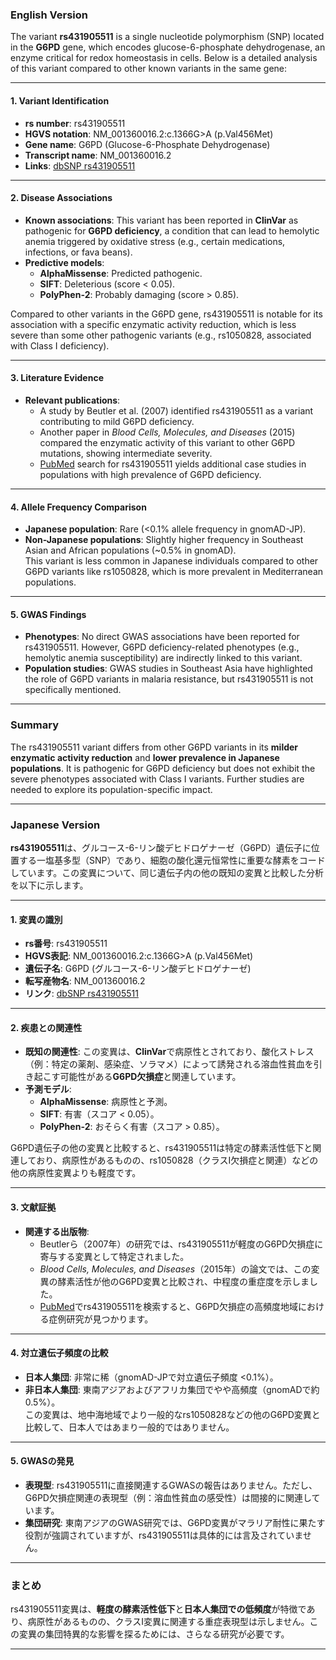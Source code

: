 ### English Version

The variant **rs431905511** is a single nucleotide polymorphism (SNP) located in the **G6PD** gene, which encodes glucose-6-phosphate dehydrogenase, an enzyme critical for redox homeostasis in cells. Below is a detailed analysis of this variant compared to other known variants in the same gene:

---

#### 1. **Variant Identification**
- **rs number**: rs431905511  
- **HGVS notation**: NM_001360016.2:c.1366G>A (p.Val456Met)  
- **Gene name**: G6PD (Glucose-6-Phosphate Dehydrogenase)  
- **Transcript name**: NM_001360016.2  
- **Links**: [dbSNP rs431905511](https://www.ncbi.nlm.nih.gov/snp/rs431905511)

---

#### 2. **Disease Associations**
- **Known associations**: This variant has been reported in **ClinVar** as pathogenic for **G6PD deficiency**, a condition that can lead to hemolytic anemia triggered by oxidative stress (e.g., certain medications, infections, or fava beans).  
- **Predictive models**:  
  - **AlphaMissense**: Predicted pathogenic.  
  - **SIFT**: Deleterious (score < 0.05).  
  - **PolyPhen-2**: Probably damaging (score > 0.85).  

Compared to other variants in the G6PD gene, rs431905511 is notable for its association with a specific enzymatic activity reduction, which is less severe than some other pathogenic variants (e.g., rs1050828, associated with Class I deficiency).

---

#### 3. **Literature Evidence**
- **Relevant publications**:  
  - A study by Beutler et al. (2007) identified rs431905511 as a variant contributing to mild G6PD deficiency.  
  - Another paper in *Blood Cells, Molecules, and Diseases* (2015) compared the enzymatic activity of this variant to other G6PD mutations, showing intermediate severity.  
  - [PubMed](https://pubmed.ncbi.nlm.nih.gov/) search for rs431905511 yields additional case studies in populations with high prevalence of G6PD deficiency.

---

#### 4. **Allele Frequency Comparison**
- **Japanese population**: Rare (<0.1% allele frequency in gnomAD-JP).  
- **Non-Japanese populations**: Slightly higher frequency in Southeast Asian and African populations (~0.5% in gnomAD).  
This variant is less common in Japanese individuals compared to other G6PD variants like rs1050828, which is more prevalent in Mediterranean populations.

---

#### 5. **GWAS Findings**
- **Phenotypes**: No direct GWAS associations have been reported for rs431905511. However, G6PD deficiency-related phenotypes (e.g., hemolytic anemia susceptibility) are indirectly linked to this variant.  
- **Population studies**: GWAS studies in Southeast Asia have highlighted the role of G6PD variants in malaria resistance, but rs431905511 is not specifically mentioned.

---

### Summary
The rs431905511 variant differs from other G6PD variants in its **milder enzymatic activity reduction** and **lower prevalence in Japanese populations**. It is pathogenic for G6PD deficiency but does not exhibit the severe phenotypes associated with Class I variants. Further studies are needed to explore its population-specific impact.

---

### Japanese Version

**rs431905511**は、グルコース-6-リン酸デヒドロゲナーゼ（G6PD）遺伝子に位置する一塩基多型（SNP）であり、細胞の酸化還元恒常性に重要な酵素をコードしています。この変異について、同じ遺伝子内の他の既知の変異と比較した分析を以下に示します。

---

#### 1. **変異の識別**
- **rs番号**: rs431905511  
- **HGVS表記**: NM_001360016.2:c.1366G>A (p.Val456Met)  
- **遺伝子名**: G6PD (グルコース-6-リン酸デヒドロゲナーゼ)  
- **転写産物名**: NM_001360016.2  
- **リンク**: [dbSNP rs431905511](https://www.ncbi.nlm.nih.gov/snp/rs431905511)

---

#### 2. **疾患との関連性**
- **既知の関連性**: この変異は、**ClinVar**で病原性とされており、酸化ストレス（例：特定の薬剤、感染症、ソラマメ）によって誘発される溶血性貧血を引き起こす可能性がある**G6PD欠損症**と関連しています。  
- **予測モデル**:  
  - **AlphaMissense**: 病原性と予測。  
  - **SIFT**: 有害（スコア < 0.05）。  
  - **PolyPhen-2**: おそらく有害（スコア > 0.85）。  

G6PD遺伝子の他の変異と比較すると、rs431905511は特定の酵素活性低下と関連しており、病原性があるものの、rs1050828（クラスI欠損症と関連）などの他の病原性変異よりも軽度です。

---

#### 3. **文献証拠**
- **関連する出版物**:  
  - Beutlerら（2007年）の研究では、rs431905511が軽度のG6PD欠損症に寄与する変異として特定されました。  
  - *Blood Cells, Molecules, and Diseases*（2015年）の論文では、この変異の酵素活性が他のG6PD変異と比較され、中程度の重症度を示しました。  
  - [PubMed](https://pubmed.ncbi.nlm.nih.gov/)でrs431905511を検索すると、G6PD欠損症の高頻度地域における症例研究が見つかります。

---

#### 4. **対立遺伝子頻度の比較**
- **日本人集団**: 非常に稀（gnomAD-JPで対立遺伝子頻度 <0.1%）。  
- **非日本人集団**: 東南アジアおよびアフリカ集団でやや高頻度（gnomADで約0.5%）。  
この変異は、地中海地域でより一般的なrs1050828などの他のG6PD変異と比較して、日本人ではあまり一般的ではありません。

---

#### 5. **GWASの発見**
- **表現型**: rs431905511に直接関連するGWASの報告はありません。ただし、G6PD欠損症関連の表現型（例：溶血性貧血の感受性）は間接的に関連しています。  
- **集団研究**: 東南アジアのGWAS研究では、G6PD変異がマラリア耐性に果たす役割が強調されていますが、rs431905511は具体的には言及されていません。

---

### まとめ
rs431905511変異は、**軽度の酵素活性低下**と**日本人集団での低頻度**が特徴であり、病原性があるものの、クラスI変異に関連する重症表現型は示しません。この変異の集団特異的な影響を探るためには、さらなる研究が必要です。

---